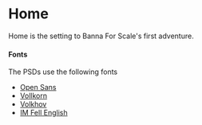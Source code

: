 Home
====
Home is the setting to Banna For Scale's first adventure.

#### Fonts
The PSDs use the following fonts

* [Open Sans](http://www.google.com/fonts#UsePlace:use/Collection:Open+Sans "Open Sans")
* [Vollkorn](https://www.google.com/fonts#UsePlace:use/Collection:Vollkorn "Vollkorn")
* [Volkhov](https://www.google.com/fonts#UsePlace:use/Collection:Volkhov "Volkhov")
* [IM Fell English](https://www.google.com/fonts#UsePlace:use/Collection:IM+Fell+English "IM Fell English")
